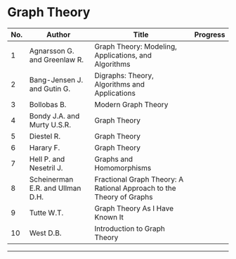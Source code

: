# Graph Theory

| No. | Author                           | Title                                                                | Progress |
| --- | -------------------------------- | -------------------------------------------------------------------- | -------- |
| 1   | Agnarsson G. and Greenlaw R.     | Graph Theory: Modeling, Applications, and Algorithms                 |          |
| 2   | Bang-Jensen J. and Gutin G.      | Digraphs: Theory, Algorithms and Applications                        |          |
| 3   | Bollobas B.                      | Modern Graph Theory                                                  |          |
| 4   | Bondy J.A. and Murty U.S.R.      | Graph Theory                                                         |          |
| 5   | Diestel R.                       | Graph Theory                                                         |          |
| 6   | Harary F.                        | Graph Theory                                                         |          |
| 7   | Hell P. and Nesetril J.          | Graphs and Homomorphisms                                             |          |
| 8   | Scheinerman E.R. and Ullman D.H. | Fractional Graph Theory: A Rational Approach to the Theory of Graphs |          |
| 9   | Tutte W.T.                       | Graph Theory As I Have Known It                                      |          |
| 10  | West D.B.                        | Introduction to Graph Theory                                         |          |

---
